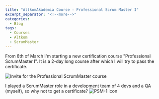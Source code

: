 ```yaml
---
title: "AltkomAkademia Course - Professional Scrum Master I"
excerpt_separator: "<!--more-->"
categories:
  - Blog
tags:
  - Courses
  - Altkom
  - ScrumMaster
---
```


From 8th of March I'm starting a new certification course "Professional ScrumMaster I". It is a 2-day long course after which I will try to pass the certificate.

<img src="{{ site.url }}{{ site.baseurl }}/assets/images/scrumMaster1.png" alt="Invite for the Professional ScrumMaster course">

<!--more-->

I played a ScrumMaster role in a development team of 4 devs and a QA (myself), so why not to get a certificate? <img src="{{ site.url }}{{ site.baseurl }}/assets/images/psm1.png" alt="PSM-1 icon">

